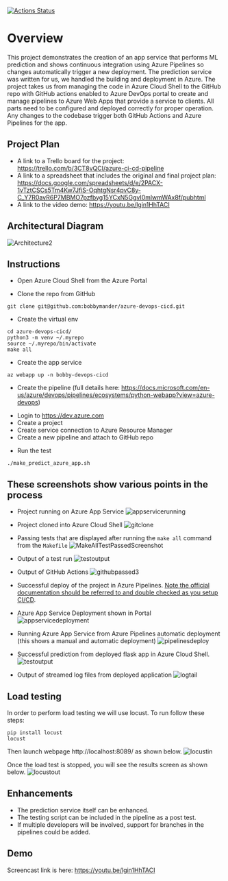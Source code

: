 [![Actions Status](https://github.com/bobbymander/azure-devops-cicd/workflows/Python%20application%20test%20with%20Github%20Actions/badge.svg)](https://github.com/bobbymander/azure-devops-cicd/actions)

# Overview

This project demonstrates the creation of an app service that performs ML prediction and shows continuous integration using Azure Pipelines so changes automatically trigger a new deployment.  The prediction service was written for us, we handled the building and deployment in Azure.  The project takes us from managing the code in Azure Cloud Shell to the GitHub repo with GitHub actions enabled to Azure DevOps portal to create and manage pipelines to Azure Web Apps that provide a service to clients.  All parts need to be configured and deployed correctly for proper operation.  Any changes to the codebase trigger both GitHub Actions and Azure Pipelines for the app.

## Project Plan

* A link to a Trello board for the project:  https://trello.com/b/3CT8vQCI/azure-ci-cd-pipeline
* A link to a spreadsheet that includes the original and final project plan:  https://docs.google.com/spreadsheets/d/e/2PACX-1vTztCSCs5Tm4Kw7JfiS-OqhtgNsr4pvC8y-C_Y7R0avR6P7MBMO7pzfbyg15YCxN5GgvI0mlwmWAx8f/pubhtml
* A link to the video demo:  https://youtu.be/lgin1HhTACI

## Architectural Diagram 
![Architecture2](https://user-images.githubusercontent.com/5559085/132392568-15fa6efd-4770-4379-bc60-2d514839440e.JPG)

## Instructions

* Open Azure Cloud Shell from the Azure Portal

* Clone the repo from GitHub
```
git clone git@github.com:bobbymander/azure-devops-cicd.git
```
  
* Create the virtual env
```
cd azure-devops-cicd/
python3 -m venv ~/.myrepo
source ~/.myrepo/bin/activate
make all
```
* Create the app service
```
az webapp up -n bobby-devops-cicd
```
* Create the pipeline (full details here:  https://docs.microsoft.com/en-us/azure/devops/pipelines/ecosystems/python-webapp?view=azure-devops)
- Login to https://dev.azure.com
- Create a project
- Create service connection to Azure Resource Manager
- Create a new pipeline and attach to GitHub repo
  
* Run the test
```
./make_predict_azure_app.sh
```

## These screenshots show various points in the process
* Project running on Azure App Service
![appservicerunning](https://user-images.githubusercontent.com/5559085/132364492-0b350fc8-dfcf-4a54-b807-be939dd295cc.JPG)

* Project cloned into Azure Cloud Shell
  ![gitclone](https://user-images.githubusercontent.com/5559085/132364653-b2e919bf-c4b4-4bb3-8116-b20f87c853fd.JPG)


* Passing tests that are displayed after running the `make all` command from the `Makefile`
  ![MakeAllTestPassedScreenshot](https://user-images.githubusercontent.com/5559085/132364708-4d018206-f581-4ddd-9ccf-7718dd8e37b2.JPG)


* Output of a test run
  ![testoutput](https://user-images.githubusercontent.com/5559085/132364750-2da0ea5d-ffa3-4019-97e2-530fd5f56554.JPG)

* Output of GitHub Actions
![githubpassed3](https://user-images.githubusercontent.com/5559085/132394715-705754ec-8d0f-4814-b182-be6496386e1d.JPG)


* Successful deploy of the project in Azure Pipelines.  [Note the official documentation should be referred to and double checked as you setup CI/CD](https://docs.microsoft.com/en-us/azure/devops/pipelines/ecosystems/python-webapp?view=azure-devops).

* Azure App Service Deployment shown in Portal
![appservicedeployment](https://user-images.githubusercontent.com/5559085/132396331-bd969cba-ec29-4a36-86da-6d49b1dc149a.JPG)


* Running Azure App Service from Azure Pipelines automatic deployment (this shows a manual and automatic deployment)
  ![pipelinesdeploy](https://user-images.githubusercontent.com/5559085/132364787-eebbae7a-f32c-498b-b1b1-2092fae496c9.JPG)


* Successful prediction from deployed flask app in Azure Cloud Shell.  
  ![testoutput](https://user-images.githubusercontent.com/5559085/132364839-8b8e521f-5dd1-479c-8b9c-010da47c61f9.JPG)


* Output of streamed log files from deployed application
![logtail](https://user-images.githubusercontent.com/5559085/132364891-0270cbe7-2fc4-4aa6-837e-86100008c9b5.JPG)

## Load testing
In order to perform load testing we will use locust.  To run follow these steps:
```
pip install locust
locust
```
Then launch webpage http://localhost:8089/ as shown below.
![locustin](https://user-images.githubusercontent.com/5559085/132411904-e4379d90-4130-4805-90fc-263bc1672ba5.JPG)

Once the load test is stopped, you will see the results screen as shown below.
![locustout](https://user-images.githubusercontent.com/5559085/132411972-a596aee4-2aad-435a-8803-807578237840.JPG)

## Enhancements

* The prediction service itself can be enhanced.
* The testing script can be included in the pipeline as a post test.
* If multiple developers will be involved, support for branches in the pipelines could be added.

## Demo 

Screencast link is here:  https://youtu.be/lgin1HhTACI


